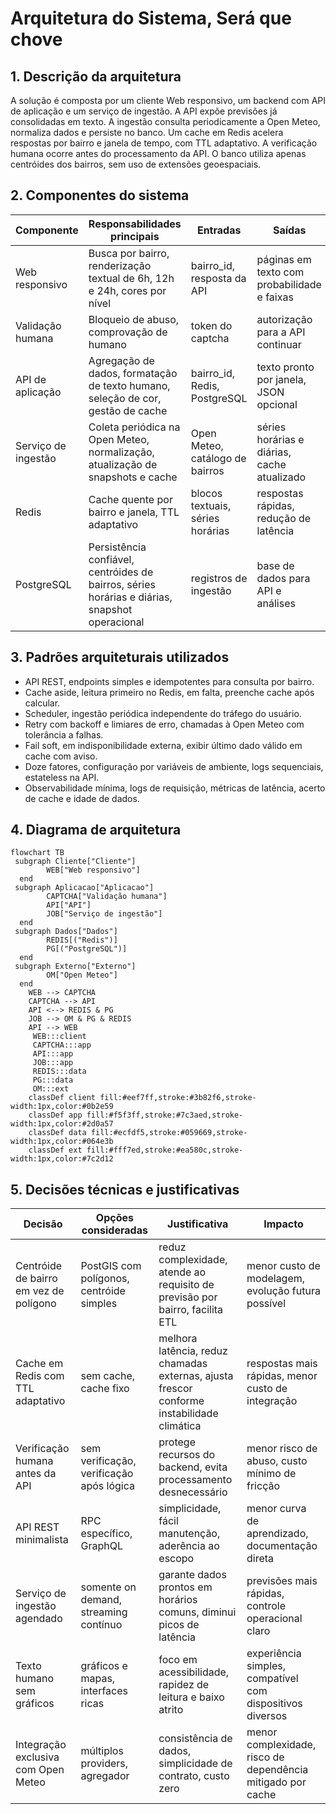 #  Arquitetura do Sistema, Será que chove

## 1. Descrição da arquitetura
A solução é composta por um cliente Web responsivo, um backend com API de aplicação e um serviço de ingestão. A API expõe previsões já consolidadas em texto. A ingestão consulta periodicamente a Open Meteo, normaliza dados e persiste no banco. Um cache em Redis acelera respostas por bairro e janela de tempo, com TTL adaptativo. A verificação humana ocorre antes do processamento da API. O banco utiliza apenas centróides dos bairros, sem uso de extensões geoespaciais.

## 2. Componentes do sistema
| Componente | Responsabilidades principais | Entradas | Saídas |
|---|---|---|---|
| Web responsivo | Busca por bairro, renderização textual de 6h, 12h e 24h, cores por nível | bairro_id, resposta da API | páginas em texto com probabilidade e faixas |
| Validação humana | Bloqueio de abuso, comprovação de humano | token do captcha | autorização para a API continuar |
| API de aplicação | Agregação de dados, formatação de texto humano, seleção de cor, gestão de cache | bairro_id, Redis, PostgreSQL | texto pronto por janela, JSON opcional |
| Serviço de ingestão | Coleta periódica na Open Meteo, normalização, atualização de snapshots e cache | Open Meteo, catálogo de bairros | séries horárias e diárias, cache atualizado |
| Redis | Cache quente por bairro e janela, TTL adaptativo | blocos textuais, séries horárias | respostas rápidas, redução de latência |
| PostgreSQL | Persistência confiável, centróides de bairros, séries horárias e diárias, snapshot operacional | registros de ingestão | base de dados para API e análises |

## 3. Padrões arquiteturais utilizados
- API REST, endpoints simples e idempotentes para consulta por bairro.  
- Cache aside, leitura primeiro no Redis, em falta, preenche cache após calcular.  
- Scheduler, ingestão periódica independente do tráfego do usuário.  
- Retry com backoff e limiares de erro, chamadas à Open Meteo com tolerância a falhas.  
- Fail soft, em indisponibilidade externa, exibir último dado válido em cache com aviso.  
- Doze fatores, configuração por variáveis de ambiente, logs sequenciais, estateless na API.  
- Observabilidade mínima, logs de requisição, métricas de latência, acerto de cache e idade de dados.

## 4. Diagrama de arquitetura
```mermaid
flowchart TB
 subgraph Cliente["Cliente"]
        WEB["Web responsivo"]
  end
 subgraph Aplicacao["Aplicacao"]
        CAPTCHA["Validação humana"]
        API["API"]
        JOB["Serviço de ingestão"]
  end
 subgraph Dados["Dados"]
        REDIS[("Redis")]
        PG[("PostgreSQL")]
  end
 subgraph Externo["Externo"]
        OM["Open Meteo"]
  end
    WEB --> CAPTCHA
    CAPTCHA --> API
    API <--> REDIS & PG
    JOB --> OM & PG & REDIS
    API --> WEB
     WEB:::client
     CAPTCHA:::app
     API:::app
     JOB:::app
     REDIS:::data
     PG:::data
     OM:::ext
    classDef client fill:#eef7ff,stroke:#3b82f6,stroke-width:1px,color:#0b2e59
    classDef app fill:#f5f3ff,stroke:#7c3aed,stroke-width:1px,color:#2d0a57
    classDef data fill:#ecfdf5,stroke:#059669,stroke-width:1px,color:#064e3b
    classDef ext fill:#fff7ed,stroke:#ea580c,stroke-width:1px,color:#7c2d12
```
## 5. Decisões técnicas e justificativas

| Decisão                                | Opções consideradas                      | Justificativa                                                                              | Impacto                                                     |
| -------------------------------------- | ---------------------------------------- | ------------------------------------------------------------------------------------------ | ----------------------------------------------------------- |
| Centróide de bairro em vez de polígono | PostGIS com polígonos, centróide simples | reduz complexidade, atende ao requisito de previsão por bairro, facilita ETL               | menor custo de modelagem, evolução futura possível          |
| Cache em Redis com TTL adaptativo      | sem cache, cache fixo                    | melhora latência, reduz chamadas externas, ajusta frescor conforme instabilidade climática | respostas mais rápidas, menor custo de integração           |
| Verificação humana antes da API        | sem verificação, verificação após lógica | protege recursos do backend, evita processamento desnecessário                             | menor risco de abuso, custo mínimo de fricção               |
| API REST minimalista                   | RPC específico, GraphQL                  | simplicidade, fácil manutenção, aderência ao escopo                                        | menor curva de aprendizado, documentação direta             |
| Serviço de ingestão agendado           | somente on demand, streaming contínuo    | garante dados prontos em horários comuns, diminui picos de latência                        | previsões mais rápidas, controle operacional claro          |
| Texto humano sem gráficos              | gráficos e mapas, interfaces ricas       | foco em acessibilidade, rapidez de leitura e baixo atrito                                  | experiência simples, compatível com dispositivos diversos   |
| Integração exclusiva com Open Meteo    | múltiplos providers, agregador           | consistência de dados, simplicidade de contrato, custo zero                                | menor complexidade, risco de dependência mitigado por cache |
